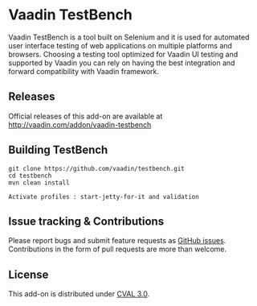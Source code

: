 # Vaadin TestBench

Vaadin TestBench is a tool built on Selenium and it is used for automated user interface testing of web applications on multiple platforms and browsers. Choosing a testing tool optimized for Vaadin UI testing and supported by Vaadin you can rely on having the best integration and forward compatibility with Vaadin framework. 

## Releases

Official releases of this add-on are available at http://vaadin.com/addon/vaadin-testbench

## Building TestBench

    git clone https://github.com/vaadin/testbench.git
    cd testbench
    mvn clean install
    
    Activate profiles : start-jetty-for-it and validation

## Issue tracking & Contributions

Please report bugs and submit feature requests as [GitHub issues](https://github.com/vaadin/testbench/issues). Contributions in the form of pull requests are more than welcome.

## License

This add-on is distributed under [CVAL 3.0](https://vaadin.com/license/cval-3).

